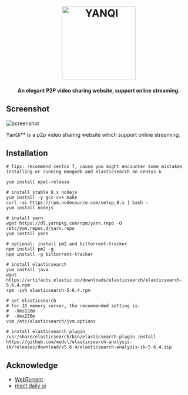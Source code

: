 <h1 align="center">
  <img src="https://raw.githubusercontent.com/qqdaiyu55/YanQi/master/src/client/static/img/logo.svg" alt="YANQI" width="200" align="center"/>
</h1>

<h4 align="center">An elegant P2P video sharing website, support online streaming.</h4>

## Screenshot

![screenshot](https://camo.githubusercontent.com/72b2859175a76ccca9938a0a6f090bc5be0f8ed7/68747470733a2f2f692e696d6775722e636f6d2f6c5555786464302e706e67)

YanQi** is a p2p video sharing website which support online streaming.

## Installation

```Shell
# Tips: recommend centos 7, cause you might encounter some mistakes installing or running mongodb and elasticsearch on centos 6

yum install epel-release

# install stable 8.x nodejs
yum install -y gcc-c++ make
curl -sL https://rpm.nodesource.com/setup_8.x | bash -
yum install nodejs

# install yarn
wget https://dl.yarnpkg.com/rpm/yarn.repo -O /etc/yum.repos.d/yarn.repo
yum install yarn

# optional: install pm2 and bittorrent-tracker
npm install pm2 -g
npm install -g bittorrent-tracker

# install elasticsearch
yum install java
wget https://artifacts.elastic.co/downloads/elasticsearch/elasticsearch-5.6.4.rpm
rpm -ivh elasticsearch-5.6.4.rpm

# set elasticsearch
# for 1G memory server, the recommended setting is:
#  -Xms128m
#  -Xmx256m
vim /etc/elasticsearch/jvm.options

# install elasticsearch plugin
/usr/share/elasticsearch/bin/elasticsearch-plugin install https://github.com/medcl/elasticsearch-analysis-ik/releases/download/v5.6.4/elasticsearch-analysis-ik-5.6.4.zip
```

## Acknowledge

- [WebTorrent](https://webtorrent.io/)
- [react daily ui](https://github.com/fullstackreact/react-daily-ui)
